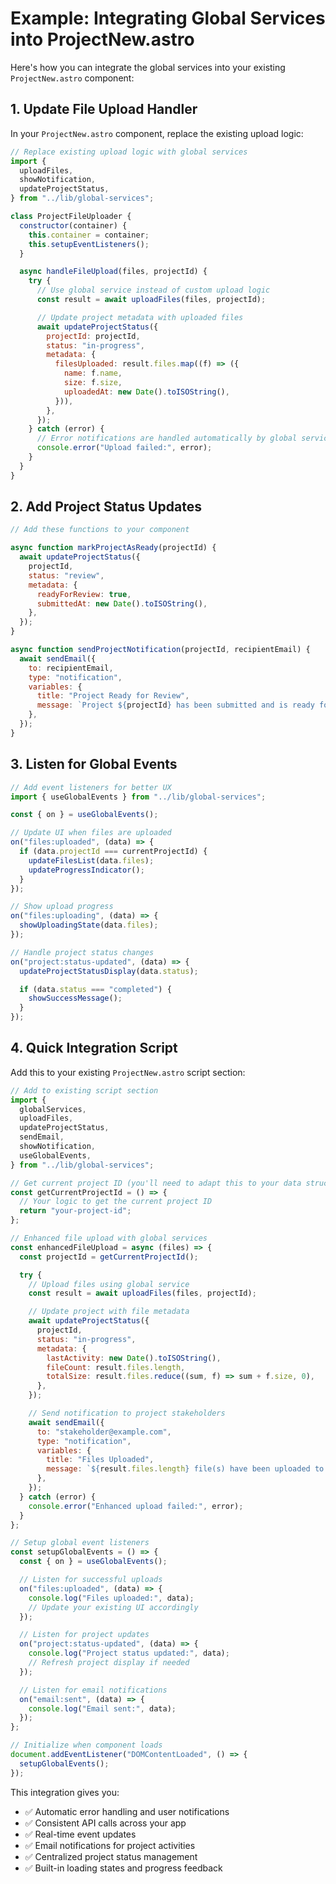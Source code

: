 # Example: Integrating Global Services into ProjectNew.astro

Here's how you can integrate the global services into your existing `ProjectNew.astro` component:

## 1. Update File Upload Handler

In your `ProjectNew.astro` component, replace the existing upload logic:

```javascript
// Replace existing upload logic with global services
import {
  uploadFiles,
  showNotification,
  updateProjectStatus,
} from "../lib/global-services";

class ProjectFileUploader {
  constructor(container) {
    this.container = container;
    this.setupEventListeners();
  }

  async handleFileUpload(files, projectId) {
    try {
      // Use global service instead of custom upload logic
      const result = await uploadFiles(files, projectId);

      // Update project metadata with uploaded files
      await updateProjectStatus({
        projectId: projectId,
        status: "in-progress",
        metadata: {
          filesUploaded: result.files.map((f) => ({
            name: f.name,
            size: f.size,
            uploadedAt: new Date().toISOString(),
          })),
        },
      });
    } catch (error) {
      // Error notifications are handled automatically by global services
      console.error("Upload failed:", error);
    }
  }
}
```

## 2. Add Project Status Updates

```javascript
// Add these functions to your component

async function markProjectAsReady(projectId) {
  await updateProjectStatus({
    projectId,
    status: "review",
    metadata: {
      readyForReview: true,
      submittedAt: new Date().toISOString(),
    },
  });
}

async function sendProjectNotification(projectId, recipientEmail) {
  await sendEmail({
    to: recipientEmail,
    type: "notification",
    variables: {
      title: "Project Ready for Review",
      message: `Project ${projectId} has been submitted and is ready for review.`,
    },
  });
}
```

## 3. Listen for Global Events

```javascript
// Add event listeners for better UX
import { useGlobalEvents } from "../lib/global-services";

const { on } = useGlobalEvents();

// Update UI when files are uploaded
on("files:uploaded", (data) => {
  if (data.projectId === currentProjectId) {
    updateFilesList(data.files);
    updateProgressIndicator();
  }
});

// Show upload progress
on("files:uploading", (data) => {
  showUploadingState(data.files);
});

// Handle project status changes
on("project:status-updated", (data) => {
  updateProjectStatusDisplay(data.status);

  if (data.status === "completed") {
    showSuccessMessage();
  }
});
```

## 4. Quick Integration Script

Add this to your existing `ProjectNew.astro` script section:

```javascript
// Add to existing script section
import {
  globalServices,
  uploadFiles,
  updateProjectStatus,
  sendEmail,
  showNotification,
  useGlobalEvents,
} from "../lib/global-services";

// Get current project ID (you'll need to adapt this to your data structure)
const getCurrentProjectId = () => {
  // Your logic to get the current project ID
  return "your-project-id";
};

// Enhanced file upload with global services
const enhancedFileUpload = async (files) => {
  const projectId = getCurrentProjectId();

  try {
    // Upload files using global service
    const result = await uploadFiles(files, projectId);

    // Update project with file metadata
    await updateProjectStatus({
      projectId,
      status: "in-progress",
      metadata: {
        lastActivity: new Date().toISOString(),
        fileCount: result.files.length,
        totalSize: result.files.reduce((sum, f) => sum + f.size, 0),
      },
    });

    // Send notification to project stakeholders
    await sendEmail({
      to: "stakeholder@example.com",
      type: "notification",
      variables: {
        title: "Files Uploaded",
        message: `${result.files.length} file(s) have been uploaded to project ${projectId}`,
      },
    });
  } catch (error) {
    console.error("Enhanced upload failed:", error);
  }
};

// Setup global event listeners
const setupGlobalEvents = () => {
  const { on } = useGlobalEvents();

  // Listen for successful uploads
  on("files:uploaded", (data) => {
    console.log("Files uploaded:", data);
    // Update your existing UI accordingly
  });

  // Listen for project updates
  on("project:status-updated", (data) => {
    console.log("Project status updated:", data);
    // Refresh project display if needed
  });

  // Listen for email notifications
  on("email:sent", (data) => {
    console.log("Email sent:", data);
  });
};

// Initialize when component loads
document.addEventListener("DOMContentLoaded", () => {
  setupGlobalEvents();
});
```

This integration gives you:

- ✅ Automatic error handling and user notifications
- ✅ Consistent API calls across your app
- ✅ Real-time event updates
- ✅ Email notifications for project activities
- ✅ Centralized project status management
- ✅ Built-in loading states and progress feedback
